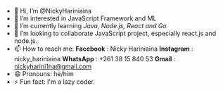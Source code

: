 - 👋 Hi, I’m @NickyHariniaina
- 👀 I’m interested in JavaScript Framework and ML
- 🌱 I’m currently learning *Java, Node.js, React and Go*
- 💞️ I’m looking to collaborate JavaScript project, especially react.js and node.js.
- 📫 How to reach me:
**Facebook** : Nicky Hariniaina
**Instagram** : nicky_hariniaina
**WhatsApp** : +261 38 15 840 53
**Gmail** : nickyharini1na@gmail.com
- 😄 Pronouns: he/him
- ⚡ Fun fact: I'm a lazy coder.
